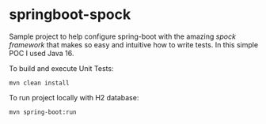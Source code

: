 # springboot-spock

Sample project to help configure spring-boot with the amazing *spock framework* that makes so easy and intuitive how to write tests. In this simple POC I used Java 16.

To build and execute Unit Tests:
```
mvn clean install
```

To run project locally with H2 database: 
```
mvn spring-boot:run
```
